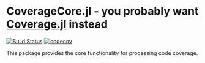 CoverageCore.jl - you probably want [Coverage.jl](https://github.com/JuliaCI/Coverage.jl) instead
===========

[![Build Status](https://travis-ci.com/JuliaCI/CoverageCore.jl.svg?branch=master)](https://travis-ci.com/JuliaCI/CoverageCore.jl)
[![codecov](https://codecov.io/gh/JuliaCI/CoverageCore.jl/branch/master/graph/badge.svg)](https://codecov.io/gh/JuliaCI/CoverageCore.jl)

<!-- TODO: Update the AppVeyor badge for JuliaCI/CoverageCore.jl [![Build status](https://ci.appveyor.com/api/projects/status/07fkrnj70sevEoqny?svg=true)](https://ci.appveyor.com/project/JuliaCI/coveragecore-jl) -->
<!-- TODO: Update the AppVeyor badge for JuliaCI/CoverageCore.jl [![Build status](https://ci.appveyor.com/api/projects/status/07fkrnj70sevEoqny?svg=true)](https://ci.appveyor.com/project/JuliaCI/coveragecore-jl) -->
<!-- TODO: Activate Coveralls on this repo -->

This package provides the core functionality for processing code coverage.
